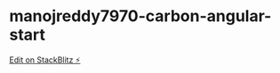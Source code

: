 # manojreddy7970-carbon-angular-start

[Edit on StackBlitz ⚡️](https://stackblitz.com/edit/manojreddy7970-carbon-angular-start)